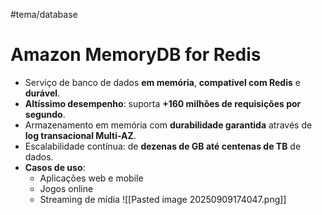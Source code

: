 #tema/database
# Amazon MemoryDB for Redis
- Serviço de banco de dados **em memória**, **compatível com Redis** e **durável**.
- **Altíssimo desempenho**: suporta **+160 milhões de requisições por segundo**.
- Armazenamento em memória com **durabilidade garantida** através de **log transacional Multi-AZ**.
- Escalabilidade contínua: de **dezenas de GB até centenas de TB** de dados.
- **Casos de uso**:
    - Aplicações web e mobile
    - Jogos online
    - Streaming de mídia
![[Pasted image 20250909174047.png]]